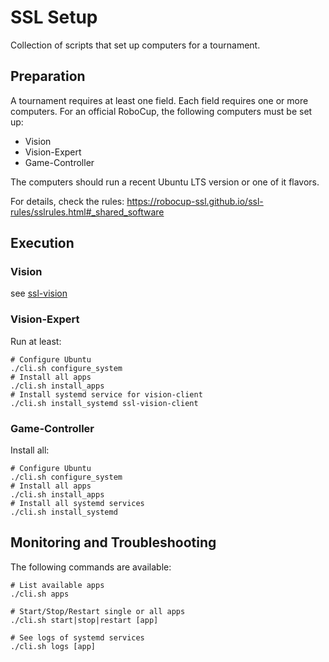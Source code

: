 # SSL Setup
Collection of scripts that set up computers for a tournament.

## Preparation
A tournament requires at least one field.
Each field requires one or more computers.
For an official RoboCup, the following computers must be set up:

* Vision
* Vision-Expert
* Game-Controller

The computers should run a recent Ubuntu LTS version or one of it flavors.

For details, check the rules: https://robocup-ssl.github.io/ssl-rules/sslrules.html#_shared_software

## Execution
### Vision
see [ssl-vision](./ssl-vision/README.md)

### Vision-Expert
Run at least:

```shell
# Configure Ubuntu
./cli.sh configure_system
# Install all apps
./cli.sh install_apps
# Install systemd service for vision-client
./cli.sh install_systemd ssl-vision-client
```

### Game-Controller
Install all:

```shell
# Configure Ubuntu
./cli.sh configure_system
# Install all apps
./cli.sh install_apps
# Install all systemd services
./cli.sh install_systemd
```

## Monitoring and Troubleshooting
The following commands are available:

```shell
# List available apps
./cli.sh apps

# Start/Stop/Restart single or all apps
./cli.sh start|stop|restart [app]

# See logs of systemd services
./cli.sh logs [app]
```
